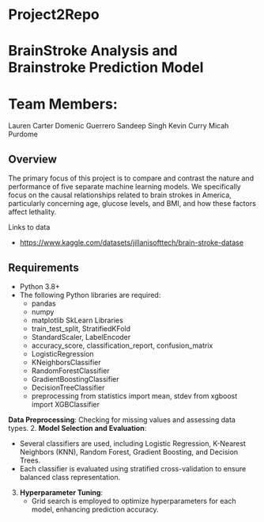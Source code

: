 # Project2Repo


# BrainStroke Analysis and Brainstroke Prediction Model

# Team Members:
 Lauren Carter
 Domenic Guerrero
 Sandeep Singh
 Kevin Curry
 Micah Purdome


## Overview
The primary focus of this project is to compare and contrast the nature and performance of five separate machine learning models. We specifically focus on the causal relationships related to brain strokes in America, particularly concerning age, glucose levels, and BMI, and how these factors affect lethality. 

Links to data
- https://www.kaggle.com/datasets/jillanisofttech/brain-stroke-datase

## Requirements

- Python 3.8+
- The following Python libraries are required:
  - pandas
  - numpy
  - matplotlib
  SkLearn Libraries
  - train_test_split, StratifiedKFold
  - StandardScaler, LabelEncoder
  - accuracy_score, classification_report, confusion_matrix
  - LogisticRegression
  - KNeighborsClassifier
  - RandomForestClassifier
  - GradientBoostingClassifier
  - DecisionTreeClassifier
  - preprocessing
  from statistics import mean, stdev
  from xgboost import XGBClassifier


**Data Preprocessing**: Checking for missing values and assessing data types.
2. **Model Selection and Evaluation**:
   - Several classifiers are used, including Logistic Regression, K-Nearest Neighbors (KNN), Random Forest, Gradient Boosting, and Decision Trees.
   - Each classifier is evaluated using stratified cross-validation to ensure balanced class representation.
3. **Hyperparameter Tuning**:
   - Grid search is employed to optimize hyperparameters for each model, enhancing prediction accuracy.
